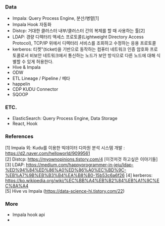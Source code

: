 ### Data
- Impala: Query Process Engine, 분산/병렬[1]
- Impala Hook 자동화
- Distcp: 거대한 클러스터 내부/클러스터 간의 복제를 할 때 사용하는 툴[2]
- LDAP: 경량 디렉터리 액세스 프로토콜(Lightweight Directory Access Protocol), TCP/IP 위에서 디렉터리 서비스를 조회하고 수정하는 응용 프로토콜  
- kerberos: 티켓"(ticket)을 기반으로 동작하는 컴퓨터 네트워크 인증 암호화 프로토콜로서 비보안 네트워크에서 통신하는 노드가 보안 방식으로 다른 노드에 대해 식별할 수 있게 허용한다.
- Hive & Impala
- ODW
- ETL Lineage / Pipeline / 메타
- happelin
- CDP KUDU Connector
- SQOOP

### ETC.
- ElasticSearch: Query Process Engine, Data Storage
- React, Hook

### References
[1] Impala 외: Kudu를 이용한 빅데이터 다차원 분석 시스템 개발 : https://d2.naver.com/helloworld/9099561  
[2] Distcp: https://myownopinions.tistory.com/4 [이것저것 하고싶은 이야기들]  
[3] LDAP: https://medium.com/happyprogrammer-in-jeju/ldap-%ED%94%84%ED%86%A0%ED%86%A0%EC%BD%9C-%EB%A7%9B%EB%B3%B4%EA%B8%B0-15b53c6a6f26
[4] kerberos: https://ko.wikipedia.org/wiki/%EC%BB%A4%EB%B2%84%EB%A1%9C%EC%8A%A4  
[5] Hive vs Impala (https://data-science-hi.tistory.com/22)
### More
- Impala hook api
- 
